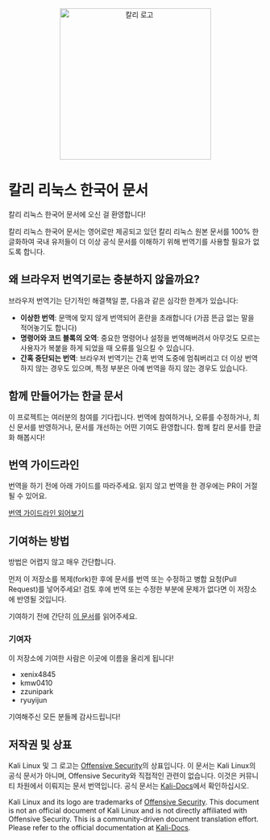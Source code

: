 <div style="text-align: center;">
  <img src="https://www.kali.org/docs/policy/trademark/kali-tm.png" alt="칼리 로고" width="300" />
</div>

# 칼리 리눅스 한국어 문서

칼리 리눅스 한국어 문서에 오신 걸 환영합니다!

칼리 리눅스 한국어 문서는 영어로만 제공되고 있던 칼리 리눅스 원본 문서를 100% 한글화하여 국내 유저들이 더 이상 공식 문서를 이해하기 위해 번역기를 사용할 필요가 없도록 합니다.

## 왜 브라우저 번역기로는 충분하지 않을까요?

브라우저 번역기는 단기적인 해결책일 뿐, 다음과 같은 심각한 한계가 있습니다:

- **이상한 번역**: 문맥에 맞지 않게 번역되어 혼란을 초래합니다 (가끔 뜬금 없는 말을 적어놓기도 합니다)
- **명령어와 코드 블록의 오역**: 중요한 명령어나 설정을 번역해버려서 아무것도 모르는 사용자가 복붙을 하게 되었을 때 오류를 일으킬 수 있습니다.
- **간혹 중단되는 번역**: 브라우저 번역기는 간혹 번역 도중에 멈춰버리고 더 이상 번역하지 않는 경우도 있으며, 특정 부분은 아예 번역을 하지 않는 경우도 있습니다.

## 함께 만들어가는 한글 문서

이 프로젝트는 여러분의 참여를 기다립니다. 번역에 참여하거나, 오류를 수정하거나, 최신 문서를 반영하거나, 문서를 개선하는 어떤 기여도 환영합니다. 함께 칼리 문서를 한글화 해봅시다!

## 번역 가이드라인

번역을 하기 전에 아래 가이드를 따라주세요. 읽지 않고 번역을 한 경우에는 PR이 거절될 수 있어요.

[번역 가이드라인 읽어보기](./TRANSLATE_GUIDELINE.md)

## 기여하는 방법

방법은 어렵지 않고 매우 간단합니다.

먼저 이 저장소를 복제(fork)한 후에 문서를 번역 또는 수정하고 병합 요청(Pull Request)를 넣어주세요! 검토 후에 번역 또는 수정한 부분에 문제가 없다면 이 저장소에 반영될 것입니다.

기여하기 전에 간단히 [이 문서](https://github.com/KRFOSS/kali-docs/wiki/%ED%94%84%EB%A1%9C%EC%A0%9D%ED%8A%B8%EC%97%90-%EC%B0%B8%EC%97%AC%ED%95%98%EA%B8%B0)를 읽어주세요.

### 기여자
이 저장소에 기여한 사람은 이곳에 이름을 올리게 됩니다! 
- xenix4845
- kmw0410
- zzunipark
- ryuyijun

기여해주신 모든 분들께 감사드립니다!

## 저작권 및 상표

Kali Linux 및 그 로고는 [Offensive Security](https://www.offensive-security.com/)의 상표입니다. 이 문서는 Kali Linux의 공식 문서가 아니며, Offensive Security와 직접적인 관련이 없습니다. 이것은 커뮤니티 차원에서 이뤄지는 문서 번역입니다. 공식 문서는 [Kali-Docs](https://www.kali.org/docs/)에서 확인하십시오.

Kali Linux and its logo are trademarks of [Offensive Security](https://www.offensive-security.com/). This document is not an official document of Kali Linux and is not directly affiliated with Offensive Security. This is a community-driven document translation effort. Please refer to the official documentation at [Kali-Docs](https://www.kali.org/docs/).
